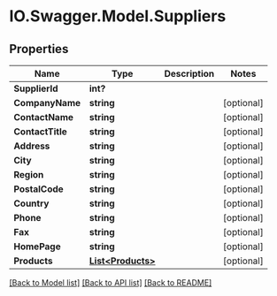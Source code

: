 # IO.Swagger.Model.Suppliers
## Properties

Name | Type | Description | Notes
------------ | ------------- | ------------- | -------------
**SupplierId** | **int?** |  | 
**CompanyName** | **string** |  | [optional] 
**ContactName** | **string** |  | [optional] 
**ContactTitle** | **string** |  | [optional] 
**Address** | **string** |  | [optional] 
**City** | **string** |  | [optional] 
**Region** | **string** |  | [optional] 
**PostalCode** | **string** |  | [optional] 
**Country** | **string** |  | [optional] 
**Phone** | **string** |  | [optional] 
**Fax** | **string** |  | [optional] 
**HomePage** | **string** |  | [optional] 
**Products** | [**List&lt;Products&gt;**](Products.md) |  | [optional] 

[[Back to Model list]](../README.md#documentation-for-models) [[Back to API list]](../README.md#documentation-for-api-endpoints) [[Back to README]](../README.md)

